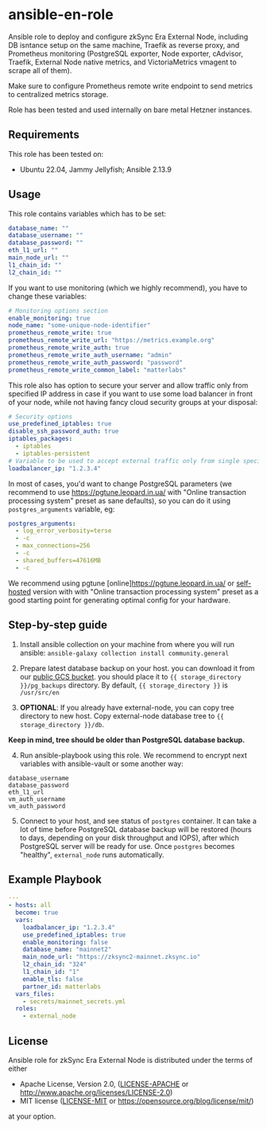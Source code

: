 # ansible-en-role

Ansible role to deploy and configure zkSync Era External Node, including DB isntance setup on the same machine, Traefik as reverse proxy, and Prometheus monitoring (PostgreSQL exporter, Node exporter, cAdvisor, Traefik, External Node native metrics, and VictoriaMetrics vmagent to scrape all of them).

Make sure to configure Prometheus remote write endpoint to send metrics to centralized metrics storage.

Role has been tested and used internally on bare metal Hetzner instances.

## Requirements

This role has been tested on:

* Ubuntu 22.04, Jammy Jellyfish; Ansible 2.13.9

## Usage

This role contains variables which has to be set:

```yaml
database_name: ""
database_username: ""
database_password: ""
eth_l1_url: ""
main_node_url: ""
l1_chain_id: ""
l2_chain_id: ""
```

If you want to use monitoring (which we highly recommend), you have to change these variables:

```yaml
# Monitoring options section
enable_monitoring: true
node_name: "some-unique-node-identifier"
prometheus_remote_write: true
prometheus_remote_write_url: "https://metrics.example.org"
prometheus_remote_write_auth: true
prometheus_remote_write_auth_username: "admin"
prometheus_remote_write_auth_password: "password"
prometheus_remote_write_common_label: "matterlabs"
```

This role also has option to secure your server and allow traffic only from specified IP address in case if you want
to use some load balancer in front of your node, while not having fancy cloud security groups at your disposal:

```yaml
# Security options
use_predefined_iptables: true
disable_ssh_password_auth: true
iptables_packages:
  - iptables
  - iptables-persistent
# Variable to be used to accept external traffic only from single specified IP
loadbalancer_ip: "1.2.3.4"
```

In most of cases, you'd want to change PostgreSQL parameters (we recommend to use <https://pgtune.leopard.in.ua/> with "Online transaction processing system" preset as sane defaults), so you can do it using `postgres_arguments` variable, eg:

```yaml
postgres_arguments:
  - log_error_verbosity=terse
  - -c
  - max_connections=256
  - -c
  - shared_buffers=47616MB
  - -c
```

We recommend using pgtune [online]<https://pgtune.leopard.in.ua/> or [self-hosted](https://github.com/le0pard/pgtune) version with with "Online transaction processing system" preset as a good starting point for generating optimal config for your hardware.

## Step-by-step guide

1. Install ansible collection on your machine from where you will run ansible:
`ansible-galaxy collection install community.general`

2. Prepare latest database backup on your host. you can download it from our [public GCS bucket](https://storage.googleapis.com/zksync-era-mainnet-external-node-backups/external_node_latest.pgdump).
you should place it to `{{ storage_directory }}/pg_backups` directory. By default, `{{ storage_directory }}` is `/usr/src/en`

3. **OPTIONAL**: If you already have external-node, you can copy tree directory to new host. Copy external-node database tree to `{{ storage_directory }}/db`.

**Keep in mind, tree should be older than PostgreSQL database backup.**

4. Run ansible-playbook using this role. We recommend to encrypt next variables with ansible-vault or some another way:

```
database_username
database_password
eth_l1_url
vm_auth_username
vm_auth_password
```

5. Connect to your host, and see status of `postgres` container. It can take a lot of time before PostgreSQL database backup will be restored (hours to days, depending on your disk throughput and IOPS), after which PostgreSQL server will be ready for use. Once `postgres` becomes "healthy", `external_node` runs automatically.

## Example Playbook

```yaml
---
- hosts: all
  become: true
  vars:
    loadbalancer_ip: "1.2.3.4"
    use_predefined_iptables: true
    enable_monitoring: false
    database_name: "mainnet2"
    main_node_url: "https://zksync2-mainnet.zksync.io"
    l2_chain_id: "324"
    l1_chain_id: "1"
    enable_tls: false
    partner_id: matterlabs
  vars_files:
    - secrets/mainnet_secrets.yml
  roles:
    - external_node
```

## License

Ansible role for zkSync Era External Node is distributed under the terms of either

* Apache License, Version 2.0, ([LICENSE-APACHE](LICENSE-APACHE) or <http://www.apache.org/licenses/LICENSE-2.0>)
* MIT license ([LICENSE-MIT](LICENSE-MIT) or <https://opensource.org/blog/license/mit/>)

at your option.
